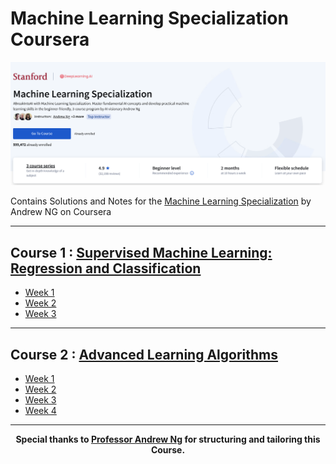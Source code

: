 # Machine Learning Specialization Coursera
 

![](/resources/title-head.png)

Contains Solutions and Notes for the [Machine Learning Specialization](https://www.coursera.org/specializations/machine-learning-introduction) by Andrew NG on Coursera 

<hr/>

## Course 1 : [Supervised Machine Learning: Regression and Classification](https://github.com/santpa987/coursera-machine-learning-specialization/tree/main/C1%20-%20Supervised%20Machine%20Learning%20-%20Regression%20and%20Classification)

- [Week 1](https://github.com/santpa987/coursera-machine-learning-specialization/tree/main/C1%20-%20Supervised%20Machine%20Learning%20-%20Regression%20and%20Classification/week1%20)
- [Week 2](https://github.com/santpa987/coursera-machine-learning-specialization/tree/main/C1%20-%20Supervised%20Machine%20Learning%20-%20Regression%20and%20Classification/week2)
- [Week 3](https://github.com/santpa987/coursera-machine-learning-specialization/tree/main/C1%20-%20Supervised%20Machine%20Learning%20-%20Regression%20and%20Classification/week3)

<hr/>

## Course 2 : [Advanced Learning Algorithms](https://github.com/santpa987/coursera-machine-learning-specialization/tree/main/C2%20-%20Advanced%20Learning%20Algorithms)

- [Week 1](https://github.com/santpa987/coursera-machine-learning-specialization/tree/main/C2%20-%20Advanced%20Learning%20Algorithms/week%201)
- [Week 2](https://github.com/santpa987/coursera-machine-learning-specialization/tree/main/C2%20-%20Advanced%20Learning%20Algorithms/week%202)
- [Week 3](https://github.com/santpa987/coursera-machine-learning-specialization/tree/main/C2%20-%20Advanced%20Learning%20Algorithms/week%203)
- [Week 4](https://github.com/santpa987/coursera-machine-learning-specialization/tree/main/C2%20-%20Advanced%20Learning%20Algorithms/week%204)

<hr/>


<div align="center">

**Special thanks to [Professor Andrew Ng](https://www.andrewng.org/) for structuring and tailoring this Course.**
